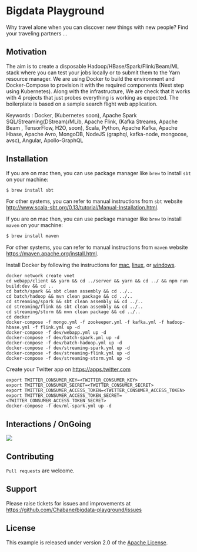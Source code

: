 # Bigdata Playground

Why travel alone when you can discover new things with new people? Find your traveling partners ...


## Motivation
The aim is to create a disposable Hadoop/HBase/Spark/Flink/Beam/ML stack where you can test your jobs locally or to submit them to the Yarn resource manager. We are using Docker to build the environment and Docker-Compose to provision it with the required components (Next step using Kubernetes). Along with the infrastructure, We are check that it works with 4 projects that just probes everything is working as expected. The boilerplate is based on a sample search flight web application.

Keywords : Docker, (Kubernetes soon), Apache Spark SQL/Streaming(DStream)/MLib, Apache Flink, (Kafka Streams, Apache Beam , TensorFlow, H2O, soon), Scala, Python, Apache Kafka, Apache Hbase, Apache Avro, MongoDB, NodeJS (graphql, kafka-node, mongoose, avsc), Angular, Apollo-GraphQL

## Installation
If you are on mac then, you can use package manager like `brew` to install `sbt` on your machine:

```bash
$ brew install sbt
```

For other systems, you can refer to manual instructions from `sbt` website http://www.scala-sbt.org/0.13/tutorial/Manual-Installation.html. 

If you are on mac then, you can use package manager like `brew` to install `maven` on your machine:
```bash
$ brew install maven
```
For other systems, you can refer to manual instructions from `maven` website https://maven.apache.org/install.html. 

Install Docker by following the instructions for <a href='https://docs.docker.com/mac/step_one/'>mac</a>, <a href='https://docs.docker.com/linux/step_one/'>linux</a>, or <a href='https://docs.docker.com/windows/step_one/'>windows</a>.

```
docker network create vnet
cd webapp/client && yarn && cd ../server && yarn && cd ../ && npm run build:dev && cd ..
cd batch/spark && sbt clean assembly && cd ../..
cd batch/hadoop && mvn clean package && cd ../..
cd streaming/spark && sbt clean assembly && cd ../..
cd streaming/flink && sbt clean assembly && cd ../..
cd streaming/storm && mvn clean package && cd ../..
cd docker
docker-compose -f mongo.yml -f zookeeper.yml -f kafka.yml -f hadoop-hbase.yml -f flink.yml up -d
docker-compose -f dev/webapp.yml up -d
docker-compose -f dev/batch-spark.yml up -d
docker-compose -f dev/batch-hadoop.yml up -d
docker-compose -f dev/streaming-spark.yml up -d
docker-compose -f dev/streaming-flink.yml up -d
docker-compose -f dev/streaming-storm.yml up -d
```
Create your Twitter app on https://apps.twitter.com
```
export TWITTER_CONSUMER_KEY=<TWITTER_CONSUMER_KEY>
export TWITTER_CONSUMER_SECRET=<TWITTER_CONSUMER_SECRET>
export TWITTER_CONSUMER_ACCESS_TOKEN=<TWITTER_CONSUMER_ACCESS_TOKEN>
export TWITTER_CONSUMER_ACCESS_TOKEN_SECRET=<TWITTER_CONSUMER_ACCESS_TOKEN_SECRET>
docker-compose -f dev/ml-spark.yml up -d
```

## Interactions / OnGoing
<img src='https://image.ibb.co/eOuL5H/search_flight_simple_v4.png'/>

## Contributing
`Pull requests` are welcome.

## Support
Please raise tickets for issues and improvements at https://github.com/Chabane/bigdata-playground/issues

## License
This example is released under version 2.0 of the [Apache License](LICENSE).

